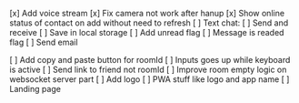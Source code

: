 
[x] Add voice stream
[x] Fix camera not work after hanup
[x] Show online status of contact on add without need to refresh 
[ ] Text chat:
	[ ] Send and receive 
	[ ] Save in local storage
	[ ] Add unread flag
	[ ] Message is readed flag
[ ] Send email

[ ] Add copy and paste button for roomId
[ ] Inputs goes up while keyboard is active
[ ] Send link to friend not roomId
[ ] Improve room empty logic on websocket server part
[ ] Add logo
[ ] PWA stuff like logo and app name
[ ] Landing page
